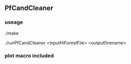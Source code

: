 ## PfCandCleaner
### useage
./make

./runPfCandCleaner <inputHiForestFile\> <outputfinename\>

### plot macro included
